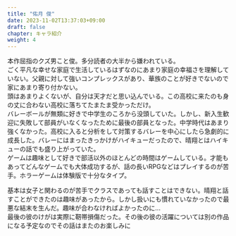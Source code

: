 ```yaml
---
title: "佑月 俊"
date: 2023-11-02T13:37:03+09:00
draft: false
chapter: キャラ紹介
weight: 4
---
```


本作屈指のクズ男こと俊。多分読者の大半から嫌われている。  
ごく平凡な幸せな家庭で生活しているはずなのにあまり家庭の幸福さを理解していない。父親に対して強いコンプレックスがあり、華族のことが好きでないので家にあまり寄り付かない。  
頭はあまりよくないが、自分は天才だと思い込んでいる。この高校に来たのも身の丈に合わない高校に落ちてたまたま受かっただけ。  
バレーボールが無類に好きで中学生のころから没頭していた。しかし、新入生歓迎に失敗して部員がいなくなったために最後の部員となった。中学時代はあまり強くなかった。高校に入ると分析をして対策するバレーを中心にしたら急劇的に成長した。バレーにはまったきっかけがハイキューだったので、晴翔とはハイキューの話でも盛り上がっていた。  
ゲームは趣味として好きで部活以外のほとんどの時間はゲームしている。才能もあってどんなゲームでも大体成功するが、話の長いRPGなどはプレイするのが苦手。ホラーゲームは体験版で十分なタイプ。  

基本は女子と関わるのが苦手でクラスであっても話すことはできない。晴翔と話すことができたのは趣味があったから。しかし扱いにも慣れていなかったので最悪な結末を生んだ。趣味が合わなければよかったのに...  
最後の彼のけがは実際に靭帯損傷だった。その後の彼の活躍については別の作品になる予定なのでその話はまたのお楽しみに